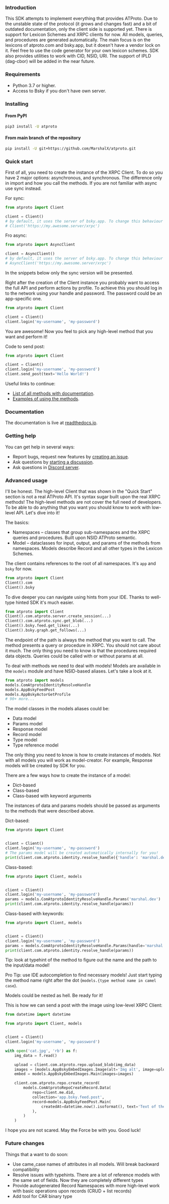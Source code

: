 ### Introduction

This SDK attempts to implement everything that provides ATProto. Due to the unstable state of the protocol (it grows and changes fast) and a bit of outdated documentation, only the client side is supported yet. There is support for Lexicon Schemes and XRPC clients for now. All models, queries, and procedures are generated automatically. The main focus is on the lexicons of atproto.com and bsky.app, but it doesn't have a vendor lock on it. Feel free to use the code generator for your own lexicon schemes. SDK also provides utilities to work with CID, NSID, URI. The support of IPLD (dag-cbor) will be added in the near future.

### Requirements

- Python 3.7 or higher.
- Access to Bsky if you don't have own server.

### Installing

#### From PyPI
``` bash
pip3 install -U atproto
```

#### From main branch of the repository
``` bash
pip install -U git+https://github.com/MarshalX/atproto.git
```

### Quick start

First of all, you need to create the instance of the XRPC Client. To do so you have 2 major options: asynchronous, and synchronous. The difference only in import and how you call the methods. If you are not familiar with async use sync instead.

For sync:
```python
from atproto import Client

client = Client()
# by default, it uses the server of bsky.app. To change this behaviour pass the base api URL to constructor
# Client('https://my.awesome.server/xrpc')
```

Fro async:
```python
from atproto import AsyncClient

client = AsyncClient()
# by default, it uses the server of bsky.app. To change this behaviour pass the base api URL to constructor
# AsyncClient('https://my.awesome.server/xrpc')
```

In the snippets below only the sync version will be presented.

Right after the creation of the Client instance you probably want to access the full API and perform actions by profile. To achieve this you should log in to the network using your handle and password. The password could be an app-specific one.

```python
from atproto import Client

client = Client()
client.login('my-username', 'my-password')
```

You are awesome! Now you feel to pick any high-level method that you want and perform it!

Code to send post:
```python
from atproto import Client

client = Client()
client.login('my-username', 'my-password')
client.send_post(text='Hello World!')
```

Useful links to continue:
- [List of all methods with documentation](https://atproto.readthedocs.io/en/latest/xrpc_clients/client.html).
- [Examples of using the methods](https://github.com/MarshalX/atproto/tree/main/examples).

### Documentation

The documentation is live at [readthedocs.io](https://atproto.rtfd.io/).

### Getting help

You can get help in several ways:
- Report bugs, request new features by [creating an issue](https://github.com/MarshalX/atproto/issues/new).
- Ask questions by [starting a discussion](https://github.com/MarshalX/atproto/discussions/new).
- Ask questions in [Discord server](https://discord.gg/ZDMSm3UGPN).

### Advanced usage

I'll be honest. The high-level Client that was shown in the "Quick Start" section is not a real ATProto API. It's syntax sugar built upon the real XRPC methods! The high-level methods are not cover the full need of developers. To be able to do anything that you want you should know to work with low-level API. Let's dive into it!

The basics:
- Namespaces – classes that group sub-namespaces and the XRPC queries and procedures. Built upon NSID ATProto semantic.
- Model – dataclasses for input, output, and params of the methods from namespaces. Models describe Record and all other types in the Lexicon Schemes.

The client contains references to the root of all namespaces. It's `app` and `bsky` for now.
```python
from atproto import Client
Client().com
Client().bsky
```

To dive deeper you can navigate using hints from your IDE. Thanks to well-type hinted SDK it's much easier.
```python
from atproto import Client
Client().com.atproto.server.create_session(...)
Client().com.atproto.sync.get_blob(...)
Client().bsky.feed.get_likes(...)
Client().bsky.graph.get_follows(...)
```

The endpoint of the path is always the method that you want to call. The method presents a query or procedure in XRPC. You should not care about it much. The only thing you need to know is that the procedures required data objects. Queries could be called with or without params at all.

To deal with methods we need to deal with models! Models are available in the `models` module and have NSID-based aliases. Let's take a look at it.
```python
from atproto import models
models.ComAtprotoIdentityResolveHandle
models.AppBskyFeedPost
models.AppBskyActorGetProfile
# 90+ more...
```

The model classes in the models aliases could be:
- Data model
- Params model
- Response model
- Record model
- Type model
- Type reference model

The only thing you need to know is how to create instances of models. Not with all models you will work as model-creator. For example, Response models will be created by SDK for you.

There are a few ways how to create the instance of a model:
- Dict-based
- Class-based
- Class-based with keyword arguments

The instances of data and params models should be passed as arguments to the methods that were described above.

Dict-based:
```python
from atproto import Client


client = Client()
client.login('my-username', 'my-password')
# The params model will be created automatically internally for you!
print(client.com.atproto.identity.resolve_handle({'handle': 'marshal.dev'}))
```

Class-based:
```python
from atproto import Client, models


client = Client()
client.login('my-username', 'my-password')
params = models.ComAtprotoIdentityResolveHandle.Params('marshal.dev')
print(client.com.atproto.identity.resolve_handle(params))
```

Class-based with keywords:
```python
from atproto import Client, models


client = Client()
client.login('my-username', 'my-password')
params = models.ComAtprotoIdentityResolveHandle.Params(handle='marshal.dev')
print(client.com.atproto.identity.resolve_handle(params))
```

Tip: look at typehint of the method to figure out the name and the path to the input/data model!

Pro Tip: use IDE autocompletion to find necessary models! Just start typing the method name right after the dot (`models.{type method name in camel case`).

Models could be nested as hell. Be ready for it!

This is how we can send a post with the image using low-level XRPC Client:
```python
from datetime import datetime

from atproto import Client, models


client = Client()
client.login('my-username', 'my-password')

with open('cat.jpg', 'rb') as f:
    img_data = f.read()

    upload = client.com.atproto.repo.upload_blob(img_data)
    images = [models.AppBskyEmbedImages.Image(alt='Img alt', image=upload.blob)]
    embed = models.AppBskyEmbedImages.Main(images=images)

    client.com.atproto.repo.create_record(
        models.ComAtprotoRepoCreateRecord.Data(
            repo=client.me.did,
            collection='app.bsky.feed.post',
            record=models.AppBskyFeedPost.Main(
                createdAt=datetime.now().isoformat(), text='Text of the post', embed=embed
            ),
        )
    )
```

I hope you are not scared. May the Force be with you. Good luck!

### Future changes

Things that a want to do soon:
- Use came_case names of attributes in all models. Will break backward compatibility
- Resolve issues with typehints. There are a lot of reference models with the same set of fields. Now they are completely different types
- Provide autogenerated Record Namespaces with more high-level work with basic operations upon records (CRUD + list records)
- Add tool for CAR binary type
